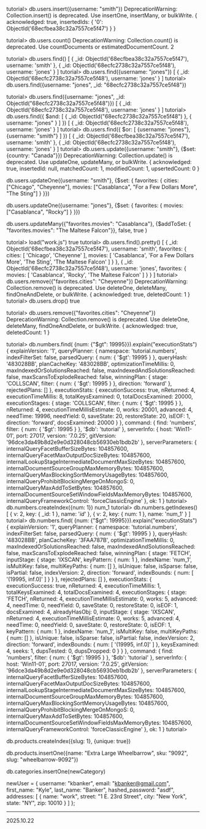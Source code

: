 tutorial> db.users.insert({username: "smith"})
DeprecationWarning: Collection.insert() is deprecated. Use insertOne, insertMany, or bulkWrite.
{
  acknowledged: true,
  insertedIds: { '0': ObjectId('68ecfbea38c32a7557ce5f47') }
}

tutorial> db.users.count()
DeprecationWarning: Collection.count() is deprecated. Use countDocuments or estimatedDocumentCount.
2

tutorial> db.users.find()
[
  { _id: ObjectId('68ecfbea38c32a7557ce5f47'), username: 'smith' },
  { _id: ObjectId('68ecfc2738c32a7557ce5f48'), username: 'jones' }
]
tutorial> db.users.find({username: "jones"})
[ { _id: ObjectId('68ecfc2738c32a7557ce5f48'), username: 'jones' } ]
tutorial> db.users.find({username: "jones", _id: "68ecfc2738c32a7557ce5f48"})

tutorial> db.users.find({username: "jones", _id: ObjectId("68ecfc2738c32a7557ce5f48")})
[ { _id: ObjectId('68ecfc2738c32a7557ce5f48'), username: 'jones' } ]
tutorial> db.users.find({ $and: [ { _id: ObjectId("68ecfc2738c32a7557ce5f48") }, { username: "jones" } ] })
[ { _id: ObjectId('68ecfc2738c32a7557ce5f48'), username: 'jones' } ]
tutorial> db.users.find({ $or: [ {username: "jones"}, {username: "smith"} ] })
[
  { _id: ObjectId('68ecfbea38c32a7557ce5f47'), username: 'smith' },
  { _id: ObjectId('68ecfc2738c32a7557ce5f48'), username: 'jones' }
]
tutorial> db.users.update({username: "smith"}, {$set: {country: "Canada"}})
DeprecationWarning: Collection.update() is deprecated. Use updateOne, updateMany, or bulkWrite.
{
  acknowledged: true,
  insertedId: null,
  matchedCount: 1,
  modifiedCount: 1,
  upsertedCount: 0
}

db.users.updateOne({username: "smith"}, {$set: {
  favorites: {
    cities: ["Chicago", "Cheyenne"],
    movies: ["Casablanca", "For a Few Dollars More", "The Sting"]
  }
}})

db.users.updateOne({username: "jones"}, {$set: {
  favorites: {
    movies: ["Casablanca", "Rocky"]
  }
}})

db.users.updateMany({"favorites.movies": "Casablanca"},
  {$addToSet: { "favorites.movies": "The Maltese Falcon"}},
  false,
  true
)

tutorial> load("work.js")
true
tutorial> db.users.find().pretty()
[
  {
    _id: ObjectId('68ecfbea38c32a7557ce5f47'),
    username: 'smith',
    favorites: {
      cities: [ 'Chicago', 'Cheyenne' ],
      movies: [
        'Casablanca',
        'For a Few Dollars More',
        'The Sting',
        'The Maltese Falcon'
      ]
    }
  },
  {
    _id: ObjectId('68ecfc2738c32a7557ce5f48'),
    username: 'jones',
    favorites: { movies: [ 'Casablanca', 'Rocky', 'The Maltese Falcon' ] }
  }
]
tutorial> db.users.remove({"favorites.cities": "Cheyenne"})
DeprecationWarning: Collection.remove() is deprecated. Use deleteOne, deleteMany, findOneAndDelete, or bulkWrite.
{ acknowledged: true, deletedCount: 1 }
tutorial> db.users.drop()
true

tutorial> db.users.remove({"favorites.cities": "Cheyenne"})
DeprecationWarning: Collection.remove() is deprecated. Use deleteOne, deleteMany, findOneAndDelete, or bulkWrite.
{ acknowledged: true, deletedCount: 1 }


tutorial> db.numbers.find( {num: {"$gt": 19995}}).explain("executionStats")
{
  explainVersion: '1',
  queryPlanner: {
    namespace: 'tutorial.numbers',
    indexFilterSet: false,
    parsedQuery: { num: { '$gt': 19995 } },
    queryHash: '483028BB',
    planCacheKey: '483028BB',
    optimizationTimeMillis: 0,
    maxIndexedOrSolutionsReached: false,
    maxIndexedAndSolutionsReached: false,
    maxScansToExplodeReached: false,
    winningPlan: {
      stage: 'COLLSCAN',
      filter: { num: { '$gt': 19995 } },
      direction: 'forward'
    },
    rejectedPlans: []
  },
  executionStats: {
    executionSuccess: true,
    nReturned: 4,
    executionTimeMillis: 8,
    totalKeysExamined: 0,
    totalDocsExamined: 20000,
    executionStages: {
      stage: 'COLLSCAN',
      filter: { num: { '$gt': 19995 } },
      nReturned: 4,
      executionTimeMillisEstimate: 0,
      works: 20001,
      advanced: 4,
      needTime: 19996,
      needYield: 0,
      saveState: 20,
      restoreState: 20,
      isEOF: 1,
      direction: 'forward',
      docsExamined: 20000
    }
  },
  command: {
    find: 'numbers',
    filter: { num: { '$gt': 19995 } },
    '$db': 'tutorial'
  },
  serverInfo: {
    host: 'Win11-01',
    port: 27017,
    version: '7.0.25',
    gitVersion: '96dce3da49b8d2e9e0d328048cb56930eb1bdb2b'
  },
  serverParameters: {
    internalQueryFacetBufferSizeBytes: 104857600,
    internalQueryFacetMaxOutputDocSizeBytes: 104857600,
    internalLookupStageIntermediateDocumentMaxSizeBytes: 104857600,
    internalDocumentSourceGroupMaxMemoryBytes: 104857600,
    internalQueryMaxBlockingSortMemoryUsageBytes: 104857600,
    internalQueryProhibitBlockingMergeOnMongoS: 0,
    internalQueryMaxAddToSetBytes: 104857600,
    internalDocumentSourceSetWindowFieldsMaxMemoryBytes: 104857600,
    internalQueryFrameworkControl: 'forceClassicEngine'
  },
  ok: 1
}
tutorial> db.numbers.createIndex({num: 1})
num_1
tutorial> db.numbers.getIndexes()
[
  { v: 2, key: { _id: 1 }, name: '_id_' },
  { v: 2, key: { num: 1 }, name: 'num_1' }
]
tutorial> db.numbers.find( {num: {"$gt": 19995}}).explain("executionStats")
{
  explainVersion: '1',
  queryPlanner: {
    namespace: 'tutorial.numbers',
    indexFilterSet: false,
    parsedQuery: { num: { '$gt': 19995 } },
    queryHash: '483028BB',
    planCacheKey: '3FAA787B',
    optimizationTimeMillis: 0,
    maxIndexedOrSolutionsReached: false,
    maxIndexedAndSolutionsReached: false,
    maxScansToExplodeReached: false,
    winningPlan: {
      stage: 'FETCH',
      inputStage: {
        stage: 'IXSCAN',
        keyPattern: { num: 1 },
        indexName: 'num_1',
        isMultiKey: false,
        multiKeyPaths: { num: [] },
        isUnique: false,
        isSparse: false,
        isPartial: false,
        indexVersion: 2,
        direction: 'forward',
        indexBounds: { num: [ '(19995, inf.0]' ] }
      }
    },
    rejectedPlans: []
  },
  executionStats: {
    executionSuccess: true,
    nReturned: 4,
    executionTimeMillis: 1,
    totalKeysExamined: 4,
    totalDocsExamined: 4,
    executionStages: {
      stage: 'FETCH',
      nReturned: 4,
      executionTimeMillisEstimate: 0,
      works: 5,
      advanced: 4,
      needTime: 0,
      needYield: 0,
      saveState: 0,
      restoreState: 0,
      isEOF: 1,
      docsExamined: 4,
      alreadyHasObj: 0,
      inputStage: {
        stage: 'IXSCAN',
        nReturned: 4,
        executionTimeMillisEstimate: 0,
        works: 5,
        advanced: 4,
        needTime: 0,
        needYield: 0,
        saveState: 0,
        restoreState: 0,
        isEOF: 1,
        keyPattern: { num: 1 },
        indexName: 'num_1',
        isMultiKey: false,
        multiKeyPaths: { num: [] },
        isUnique: false,
        isSparse: false,
        isPartial: false,
        indexVersion: 2,
        direction: 'forward',
        indexBounds: { num: [ '(19995, inf.0]' ] },
        keysExamined: 4,
        seeks: 1,
        dupsTested: 0,
        dupsDropped: 0
      }
    }
  },
  command: {
    find: 'numbers',
    filter: { num: { '$gt': 19995 } },
    '$db': 'tutorial'
  },
  serverInfo: {
    host: 'Win11-01',
    port: 27017,
    version: '7.0.25',
    gitVersion: '96dce3da49b8d2e9e0d328048cb56930eb1bdb2b'
  },
  serverParameters: {
    internalQueryFacetBufferSizeBytes: 104857600,
    internalQueryFacetMaxOutputDocSizeBytes: 104857600,
    internalLookupStageIntermediateDocumentMaxSizeBytes: 104857600,
    internalDocumentSourceGroupMaxMemoryBytes: 104857600,
    internalQueryMaxBlockingSortMemoryUsageBytes: 104857600,
    internalQueryProhibitBlockingMergeOnMongoS: 0,
    internalQueryMaxAddToSetBytes: 104857600,
    internalDocumentSourceSetWindowFieldsMaxMemoryBytes: 104857600,
    internalQueryFrameworkControl: 'forceClassicEngine'
  },
  ok: 1
}
tutorial> 

db.products.createIndex({slug: 1}, {unique: true})

db.products.insertOne({name: "Extra Large Wheelbarrow", sku: "9092", slug: "wheelbarrow-9092"})

db.categories.insertOne(newCategory)

newUser = {
    username: "kbanker",
    email: "kbanker@gmail.com",
    first_name: "Kyle",
    last_name: "Banker",
    hashed_password: "asdf",
    addresses: [
        {
            name: "work",
            street: "1 E. 23rd Street",
            city: "New York",
            state: "NY",
            zip: 10010
        }
    ]
};



---

2025.10.22

